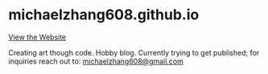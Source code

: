 # michaelzhang608.github.io

[View the Website](https://michaelzhang608.github.io/)

Creating art though code. Hobby blog.
Currently trying to get published; for inquiries reach out to: michaelzhang608@gmail.com